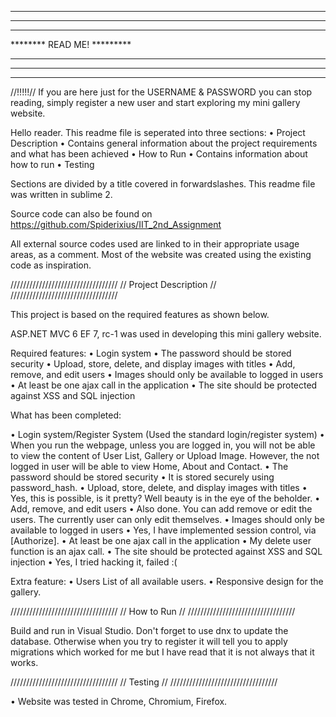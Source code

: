 *********************************
*********************************								
*********************************								
********	  READ ME!  	*********			
*********************************								
*********************************							
*********************************
//!!!!!// If you are here just for the USERNAME & PASSWORD you can stop reading, simply register
a new user and start exploring my mini gallery website.

Hello reader. This readme file is seperated into three sections:
• Project Description
	• Contains general information about the project requirements and what has been achieved
• How to Run
	• Contains information about how to run
• Testing



Sections are divided by a title covered in forwardslashes. 
This readme file was written in sublime 2. 

Source code can also be found on  https://github.com/Spiderixius/IIT_2nd_Assignment

All external source codes used are linked to in their appropriate usage areas, as a comment. Most of the website was
created using the existing code as inspiration.


//////////////////////////////////
//		  Project Description 		//
//////////////////////////////////

This project is based on the required features as shown below.

ASP.NET MVC 6 EF 7, rc-1 was used in developing this mini gallery website.

Required features:
• Login system
• The password should be stored security
• Upload, store, delete, and display images with titles
• Add, remove, and edit users
• Images should only be available to logged in users
• At least be one ajax call in the application
• The site should be protected against XSS and SQL injection

What has been completed:

• Login system/Register System (Used the standard login/register system)
	• When you run the webpage, unless you are logged in, you will not be able to view the content of User List, 
	  Gallery or Upload Image. However, the not logged in user will be able to view Home, About and Contact.
• The password should be stored security
	• It is stored securely using password_hash.
• Upload, store, delete, and display images with titles
	• Yes, this is possible, is it pretty? Well beauty is in the eye of the beholder. 
• Add, remove, and edit users
	• Also done. You can add remove or edit the users. The currently user can only edit themselves. 
• Images should only be available to logged in users
	• Yes, I have implemented session control, via [Authorize].
• At least be one ajax call in the application
	• My delete user function is an ajax call.
• The site should be protected against XSS and SQL injection
	• Yes, I tried hacking it, failed :( 

Extra feature:
• Users List of all available users. 
• Responsive design for the gallery.


//////////////////////////////////
//		    	How to Run	    		//
//////////////////////////////////

Build and run in Visual Studio. Don't forget to use dnx to update the database. Otherwise when you try
to register it will tell you to apply migrations which worked for me but I have read that it is not always
that it works.


//////////////////////////////////
//			  Testing			//
//////////////////////////////////

• Website was tested in Chrome, Chromium, Firefox. 
